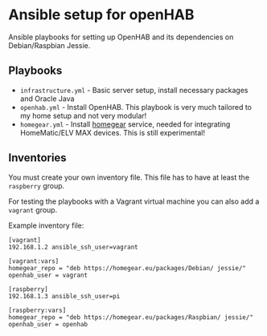 # Ansible setup for openHAB

Ansible playbooks for setting up OpenHAB and its dependencies on Debian/Raspbian Jessie.

## Playbooks

- `infrastructure.yml` - Basic server setup, install necessary packages and Oracle Java
- `openhab.yml` - Install OpenHAB. This playbook is very much tailored to my home setup and not very modular!
- `homegear.yml` - Install [homegear](https://www.homegear.eu/) service, needed for integrating HomeMatic/ELV MAX devices. This is still experimental!

## Inventories

You must create your own inventory file. This file has to have at least the `raspberry` group.

For testing the playbooks with a Vagrant virtual machine you can also add a `vagrant` group.


Example inventory file:

```
[vagrant]
192.168.1.2 ansible_ssh_user=vagrant

[vagrant:vars]
homegear_repo = "deb https://homegear.eu/packages/Debian/ jessie/"
openhab_user = vagrant

[raspberry]
192.168.1.3 ansible_ssh_user=pi

[raspberry:vars]
homegear_repo = "deb https://homegear.eu/packages/Raspbian/ jessie/"
openhab_user = openhab
```
